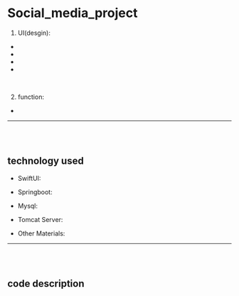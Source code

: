 # Social_media_project

1. UI(desgin):
  - 
  - 
  - 
  - 

<br>

2. function:
  - 


<hr>
<br>
<br>
<h2>technology used</h2>

- SwiftUI: 

- Springboot: 
  
- Mysql:
  
- Tomcat Server: 
  
- Other Materials:

<hr>
<br>
<br>
<h2>code description</h2>
